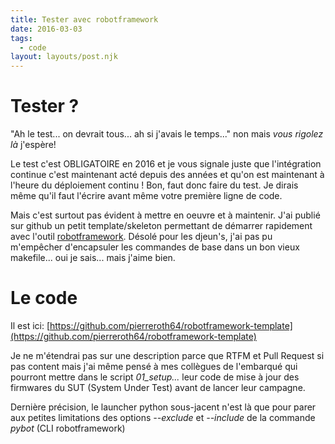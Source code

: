 ```yaml
---
title: Tester avec robotframework
date: 2016-03-03
tags:
  - code
layout: layouts/post.njk
---
```


# Tester ?

"Ah le test... on devrait tous... ah si j'avais le temps..." non mais _vous rigolez là_ j'espère!

Le test c'est OBLIGATOIRE en 2016 et je vous signale juste que l'intégration continue c'est maintenant acté depuis des années et qu'on est maintenant à l'heure du déploiement continu ! Bon, faut donc faire du test. Je dirais même qu'il faut l'écrire avant même votre première ligne de code.

Mais c'est surtout pas évident à mettre en oeuvre et à maintenir. J'ai publié sur github un petit template/skeleton permettant de démarrer rapidement avec l'outil [robotframework](http://www.robotframework.org). Désolé pour les djeun's, j'ai pas pu m'empêcher d'encapsuler les commandes de base dans un bon vieux makefile... oui je sais... mais j'aime bien.

# Le code

Il est ici: [https://github.com/pierreroth64/robotframework-template](https://github.com/pierreroth64/robotframework-template)

Je ne m'étendrai pas sur une description parce que RTFM et Pull Request si pas content mais j'ai même pensé à mes collègues de l'embarqué qui pourront mettre dans le script _01_setup..._ leur code de mise à jour des firmwares du SUT (System Under Test) avant de lancer leur campagne.

Dernière précision, le launcher python sous-jacent n'est là que pour parer aux petites limitations des options _--exclude_ et _--include_ de la commande _pybot_ (CLI robotframework)
